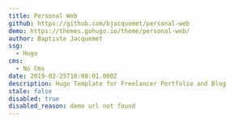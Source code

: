 ```yaml
---
title: Personal Web
github: https://github.com/bjacquemet/personal-web
demo: https://themes.gohugo.io/theme/personal-web/
author: Baptiste Jacquemet
ssg:
  - Hugo
cms:
  - No Cms
date: 2019-02-25T16:08:01.000Z
description: Hugo Template for Freelancer Portfolio and Blog
stale: false
disabled: true
disabled_reason: demo url not found
---
```

